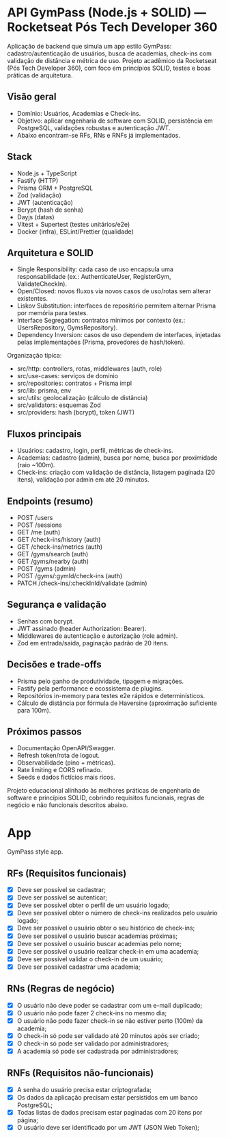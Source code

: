 # API GymPass (Node.js + SOLID) — Rocketseat Pós Tech Developer 360

Aplicação de backend que simula um app estilo GymPass: cadastro/autenticação de usuários, busca de academias, check-ins com validação de distância e métrica de uso. Projeto acadêmico da Rocketseat (Pós Tech Developer 360), com foco em princípios SOLID, testes e boas práticas de arquitetura.

## Visão geral
- Domínio: Usuários, Academias e Check-ins.
- Objetivo: aplicar engenharia de software com SOLID, persistência em PostgreSQL, validações robustas e autenticação JWT.
- Abaixo encontram-se RFs, RNs e RNFs já implementados.

## Stack
- Node.js + TypeScript
- Fastify (HTTP)
- Prisma ORM + PostgreSQL
- Zod (validação)
- JWT (autenticação)
- Bcrypt (hash de senha)
- Dayjs (datas)
- Vitest + Supertest (testes unitários/e2e)
- Docker (infra), ESLint/Prettier (qualidade)

## Arquitetura e SOLID
- Single Responsibility: cada caso de uso encapsula uma responsabilidade (ex.: AuthenticateUser, RegisterGym, ValidateCheckIn).
- Open/Closed: novos fluxos via novos casos de uso/rotas sem alterar existentes.
- Liskov Substitution: interfaces de repositório permitem alternar Prisma por memória para testes.
- Interface Segregation: contratos mínimos por contexto (ex.: UsersRepository, GymsRepository).
- Dependency Inversion: casos de uso dependem de interfaces, injetadas pelas implementações (Prisma, provedores de hash/token).

Organização típica:
- src/http: controllers, rotas, middlewares (auth, role)
- src/use-cases: serviços de domínio
- src/repositories: contratos + Prisma impl
- src/lib: prisma, env
- src/utils: geolocalização (cálculo de distância)
- src/validators: esquemas Zod
- src/providers: hash (bcrypt), token (JWT)

## Fluxos principais
- Usuários: cadastro, login, perfil, métricas de check-ins.
- Academias: cadastro (admin), busca por nome, busca por proximidade (raio ~100m).
- Check-ins: criação com validação de distância, listagem paginada (20 itens), validação por admin em até 20 minutos.

## Endpoints (resumo)
- POST /users
- POST /sessions
- GET /me (auth)
- GET /check-ins/history (auth)
- GET /check-ins/metrics (auth)
- GET /gyms/search (auth)
- GET /gyms/nearby (auth)
- POST /gyms (admin)
- POST /gyms/:gymId/check-ins (auth)
- PATCH /check-ins/:checkInId/validate (admin)

## Segurança e validação
- Senhas com bcrypt.
- JWT assinado (header Authorization: Bearer).
- Middlewares de autenticação e autorização (role admin).
- Zod em entrada/saída, paginação padrão de 20 itens.


## Decisões e trade-offs
- Prisma pelo ganho de produtividade, tipagem e migrações.
- Fastify pela performance e ecossistema de plugins.
- Repositórios in-memory para testes e2e rápidos e determinísticos.
- Cálculo de distância por fórmula de Haversine (aproximação suficiente para 100m).

## Próximos passos
- Documentação OpenAPI/Swagger.
- Refresh token/rota de logout.
- Observabilidade (pino + métricas).
- Rate limiting e CORS refinado.
- Seeds e dados fictícios mais ricos.

Projeto educacional alinhado às melhores práticas de engenharia de software e princípios SOLID, cobrindo requisitos funcionais, regras de negócio e não funcionais descritos abaixo.

# App

GymPass style app.

## RFs (Requisitos funcionais)

- [x] Deve ser possível se cadastrar;
- [x] Deve ser possível se autenticar;
- [x] Deve ser possível obter o perfil de um usuário logado;
- [x] Deve ser possível obter o número de check-ins realizados pelo usuário logado;
- [x] Deve ser possível o usuário obter o seu histórico de check-ins;
- [x] Deve ser possível o usuário buscar academias próximas;
- [x] Deve ser possível o usuário buscar academias pelo nome;
- [x] Deve ser possível o usuário realizar check-in em uma academia;
- [x] Deve ser possível validar o check-in de um usuário;
- [x] Deve ser possível cadastrar uma academia;

## RNs (Regras de negócio)

- [x] O usuário não deve poder se cadastrar com um e-mail duplicado;
- [x] O usuário não pode fazer 2 check-ins no mesmo dia;
- [x] O usuário não pode fazer check-in se não estiver perto (100m) da academia;
- [x] O check-in só pode ser validado até 20 minutos após ser criado;
- [x] O check-in só pode ser validado por administradores;
- [x] A academia só pode ser cadastrada por administradores;

## RNFs (Requisitos não-funcionais)

- [x] A senha do usuário precisa estar criptografada;
- [x] Os dados da aplicação precisam estar persistidos em um banco PostgreSQL;
- [x] Todas listas de dados precisam estar paginadas com 20 itens por página;
- [x] O usuário deve ser identificado por um JWT (JSON Web Token);
